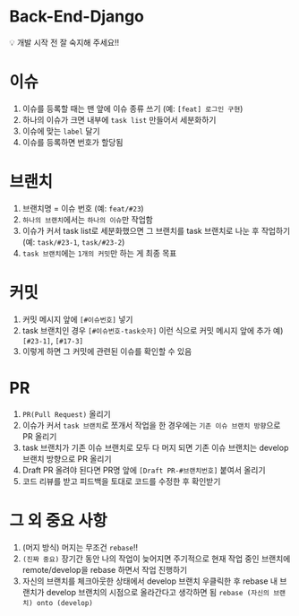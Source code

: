 # Back-End-Django

<aside>
💡 개발 시작 전 잘 숙지해 주세요!!

</aside>

# 이슈

1. 이슈를 등록할 때는 맨 앞에 이슈 종류 쓰기 (예: `[feat] 로그인 구현`)
1. 하나의 이슈가 크면 내부에 `task list` 만들어서 세분화하기
1. 이슈에 맞는 `label` 달기
1. 이슈를 등록하면 번호가 할당됨

# 브랜치

1. 브랜치명 = 이슈 번호 (예: `feat/#23`)
1. `하나의 브랜치`에서는 `하나의 이슈`만 작업함
1. 이슈가 커서 task list로 세분화했으면 그 브랜치를 task 브랜치로 나눈 후 작업하기
(예: `task/#23-1`, `task/#23-2`)
1. `task 브랜치`에는 `1개의 커밋`만 하는 게 최종 목표

# 커밋

1. 커밋 메시지 앞에 `[#이슈번호]` 넣기
1. task 브랜치인 경우 `[#이슈번호-task숫자]` 이런 식으로 커밋 메시지 앞에 추가
예) `[#23-1]`, `[#17-3]`
1. 이렇게 하면 그 커밋에 관련된 이슈를 확인할 수 있음

# PR

1. `PR(Pull Request)` 올리기
1. 이슈가 커서 `task 브랜치`로 쪼개서 작업을 한 경우에는 `기존 이슈 브랜치 방향`으로 PR 올리기
1. task 브랜치가 기존 이슈 브랜치로 모두 다 머지 되면 기존 이슈 브랜치는 develop 브랜치 방향으로 PR 올리기
1. Draft PR 올려야 된다면 PR명 앞에 `[Draft PR-#브랜치번호]` 붙여서 올리기
1. 코드 리뷰를 받고 피드백을 토대로 코드를 수정한 후 확인받기

# 그 외 중요 사항

1. (머지 방식) 머지는 무조건 `rebase`!!
1. `(진짜 중요)` 장기간 동안 나의 작업이 늦어지면 주기적으로 현재 작업 중인 브랜치에 remote/develop을 rebase 하면서 작업 진행하기
1. 자신의 브랜치를 체크아웃한 상태에서 develop 브랜치 우클릭한 후 rebase
내 브랜치가 develop 브랜치의 시점으로 올라간다고 생각하면 됨
`rebase (자신의 브랜치) onto (develop)`
